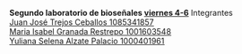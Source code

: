 **__Segundo laboratorio de bioseñales <ins>viernes 4-6<ins>__**
Integrantes<br/>
<ins>Juan José Trejos Ceballos<ins> 1085341857<br/>
<ins>Maria Isabel Granada Restrepo<ins> 1001603548<br/>
<ins>Yuliana Selena Alzate Palacio<ins> 1000401961
